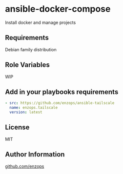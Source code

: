 ansible-docker-compose
=========

Install docker and manage projects

Requirements
------------

Debian family distribution

Role Variables
--------------

WIP


Add in your playbooks requirements
----------------

```yaml
- src: https://github.com/enzops/ansible-tailscale
  name: enzops.tailscale
  version: latest
```

License
-------

MIT

Author Information
------------------

[github.com/enzops](https://github.com/enzops)